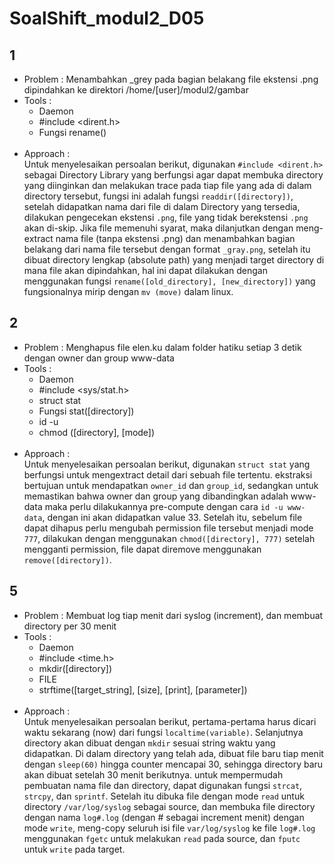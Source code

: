 # SoalShift_modul2_D05

## 1 <br/>
- Problem : Menambahkan _grey pada bagian belakang file ekstensi .png dipindahkan ke direktori /home/[user]/modul2/gambar <br/>
- Tools :
  - Daemon
  - #include <dirent.h>
  - Fungsi rename() <br/><br/>
- Approach : <br/>
Untuk menyelesaikan persoalan berikut, digunakan `#include <dirent.h>` sebagai Directory Library yang berfungsi agar dapat
membuka directory yang diinginkan dan melakukan trace pada tiap file yang ada di dalam directory tersebut, fungsi ini
adalah fungsi `readdir([directory])`, setelah didapatkan nama dari file di dalam Directory yang tersedia, dilakukan pengecekan
ekstensi `.png`, file yang tidak berekstensi `.png` akan di-skip. Jika file memenuhi syarat, maka dilanjutkan dengan meng-extract
nama file (tanpa ekstensi .png) dan menambahkan bagian belakang dari nama file tersebut dengan format `_gray.png`, setelah itu
dibuat directory lengkap (absolute path) yang menjadi target directory di mana file akan dipindahkan, hal ini dapat dilakukan
dengan menggunakan fungsi `rename([old_directory], [new_directory])` yang fungsionalnya mirip dengan `mv (move)` dalam linux.

## 2
- Problem : Menghapus file elen.ku dalam folder hatiku setiap 3 detik dengan owner dan group www-data <br/>
- Tools :
	- Daemon
	- #include <sys/stat.h>
	- struct stat
	- Fungsi stat([directory])
	- id -u <username>
	- chmod ([directory], [mode]) <br/><br/>
- Approach : <br/>
Untuk menyelesaikan persoalan berikut, digunakan `struct stat` yang berfungsi untuk mengextract detail dari sebuah file tertentu.
ekstraksi bertujuan untuk mendapatkan `owner_id` dan `group_id`, sedangkan untuk memastikan bahwa owner dan group yang dibandingkan
adalah www-data maka perlu dilakukannya pre-compute dengan cara `id -u www-data`, dengan ini akan didapatkan value 33. Setelah itu,
sebelum file dapat dihapus perlu mengubah permission file tersebut menjadi mode `777`, dilakukan dengan menggunakan `chmod([directory], 777)`
setelah mengganti permission, file dapat diremove menggunakan `remove([directory])`.

## 5
- Problem : Membuat log tiap menit dari syslog (increment), dan membuat directory per 30 menit <br/>
- Tools :
	- Daemon
	- #include <time.h>
	- mkdir([directory])
	- FILE
	- strftime([target_string], [size], [print], [parameter]) <br/> <br/>
- Approach : <br/> 
Untuk menyelesaikan persoalan berikut, pertama-pertama harus dicari waktu sekarang (now) dari fungsi `localtime(variable)`.
Selanjutnya directory akan dibuat dengan `mkdir` sesuai string waktu yang didapatkan. Di dalam directory yang telah ada,
dibuat file baru tiap menit dengan `sleep(60)` hingga counter mencapai 30, sehingga directory baru akan dibuat setelah 30 menit berikutnya.
untuk mempermudah pembuatan nama file dan directory, dapat digunakan fungsi `strcat`, `strcpy`, dan `sprintf`. Setelah itu dibuka file dengan
mode `read` untuk directory `/var/log/syslog` sebagai source, dan membuka file directory dengan nama `log#.log` (dengan # sebagai increment menit)
dengan mode `write`, meng-copy seluruh isi file `var/log/syslog` ke file `log#.log` menggunakan `fgetc` untuk melakukan `read` pada source, dan `fputc` untuk
`write` pada target.
